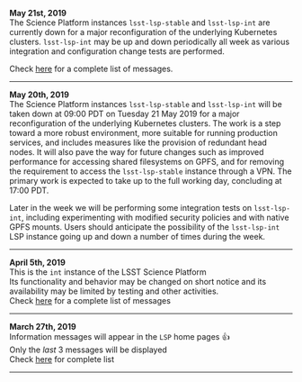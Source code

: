 **May 21st, 2019**  
The Science Platform instances `lsst-lsp-stable` and `lsst-lsp-int` are currently down for a major reconfiguration of the underlying Kubernetes clusters.  `lsst-lsp-int` may be up and down periodically all week as various integration and configuration change tests are performed.

Check [here](https://github.com/lsst-dm/lsp-landing-page/blob/master/motd/integration.md) for a complete list of messages.

---
**May 20th, 2019**  
The Science Platform instances `lsst-lsp-stable` and `lsst-lsp-int` will be taken down at 09:00 PDT on Tuesday 21 May 2019 for a major reconfiguration of the underlying Kubernetes clusters.
The work is a step toward a more robust environment, more suitable for running production services, and includes measures like the provision of redundant head nodes.
It will also pave the way for future changes such as improved performance for accessing shared filesystems on GPFS, and for removing the requirement to access the `lsst-lsp-stable` instance through a VPN.
The primary work is expected to take up to the full working day, concluding at 17:00 PDT.

Later in the week we will be performing some integration tests on `lsst-lsp-int`, including experimenting with modified security policies and with native GPFS mounts.
Users should anticipate the possibility of the `lsst-lsp-int` LSP instance going up and down a number of times during the week.

---
**April 5th, 2019**  
This is the `int` instance of the LSST Science Platform  
Its functionality and behavior may be changed on short notice and its availability may be limited by testing and other activities.  
Check [here](https://github.com/lsst-dm/lsp-landing-page/blob/master/motd/integration.md) for a complete list of messages  

---
**March 27th, 2019**  
Information messages will appear in the `LSP` home pages :+1:  
Only the *last* 3 messages will be displayed  
Check [here](https://github.com/lsst-dm/lsp-landing-page/blob/master/motd/integration.md) for complete list  

---
